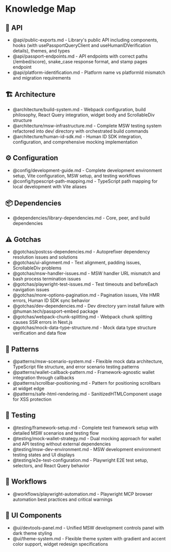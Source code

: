 # Knowledge Map

## 📁 API

- @api/public-exports.md - Library's public API including components, hooks (with usePassportQueryClient and useHumanIDVerification details), themes, and types
- @api/passport-endpoints.md - API endpoints with correct paths (/embed/score), snake_case response format, and stamp pages endpoint
- @api/platform-identification.md - Platform name vs platformId mismatch and migration requirements

## 🏗️ Architecture

- @architecture/build-system.md - Webpack configuration, build philosophy, React Query integration, widget body and ScrollableDiv structure
- @architecture/msw-infrastructure.md - Complete MSW testing system refactored into dev/ directory with orchestrated build commands
- @architecture/human-id-sdk.md - Human ID SDK integration, configuration, and comprehensive mocking implementation

## ⚙️ Configuration

- @config/development-guide.md - Complete development environment setup, Vite configuration, MSW setup, and testing workflows
- @config/typescript-path-mapping.md - TypeScript path mapping for local development with Vite aliases

## 📦 Dependencies

- @dependencies/library-dependencies.md - Core, peer, and build dependencies

## ⚠️ Gotchas

- @gotchas/postcss-dependencies.md - Autoprefixer dependency resolution issues and solutions
- @gotchas/ui-alignment.md - Text alignment, padding issues, ScrollableDiv problems
- @gotchas/msw-handler-issues.md - MSW handler URL mismatch and bash process termination issues
- @gotchas/playwright-test-issues.md - Test timeouts and beforeEach navigation issues
- @gotchas/more-options-pagination.md - Pagination issues, Vite HMR errors, Human ID SDK sync behavior
- @gotchas/dev-dependencies.md - Dev directory yarn install failure with @human.tech/passport-embed package
- @gotchas/webpack-chunk-splitting.md - Webpack chunk splitting causes SSR errors in Next.js
- @gotchas/mock-data-type-structure.md - Mock data type structure verification and data flow

## 🎯 Patterns

- @patterns/msw-scenario-system.md - Flexible mock data architecture, TypeScript file structure, and error scenario testing patterns
- @patterns/wallet-callback-pattern.md - Framework-agnostic wallet integration through callbacks
- @patterns/scrollbar-positioning.md - Pattern for positioning scrollbars at widget edge
- @patterns/safe-html-rendering.md - SanitizedHTMLComponent usage for XSS protection

## 🧪 Testing

- @testing/framework-setup.md - Complete test framework setup with detailed MSW scenarios and testing flow
- @testing/mock-wallet-strategy.md - Dual mocking approach for wallet and API testing without external dependencies
- @testing/msw-dev-environment.md - MSW development environment testing states and UI displays
- @testing/e2e-test-configuration.md - Playwright E2E test setup, selectors, and React Query behavior

## 🔄 Workflows

- @workflows/playwright-automation.md - Playwright MCP browser automation best practices and critical warnings

## 🎨 UI Components

- @ui/devtools-panel.md - Unified MSW development controls panel with dark theme styling
- @ui/theme-system.md - Flexible theme system with gradient and accent color support, widget redesign specifications